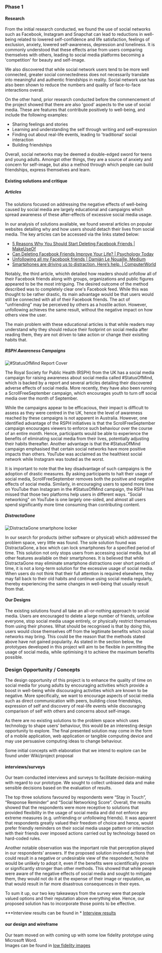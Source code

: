 ### Phase 1

#### Research 

From the initial research conducted, we found the use of social networks such as Facebook, Instagram and Snapchat can lead to reductions in well-being related to lowered self-confidence and life satisfaction, feelings of exclusion, anxiety, lowered self-awareness, depression and loneliness. It is commonly understood that these effects arise from users comparing themselves with others, leading to social media platforms becoming a 'competition' for beauty and self-image.

We also discovered that while social network users tend to be more well connected, greater social connectedness does not necessarily translate into meaningful and authentic friendships in reality. Social network use has also been shown to reduce the numbers and  quality of face-to-face interactions overall.

On the other hand, prior research conducted before the commencement of the project showed that there are also 'good' aspects to the use of social media. These are features that contribute positively to well-being, and include the following examples:

- Sharing feelings and stories
- Learning and understanding the self through writing and self-expression
- Finding out about real-life events, leading to 'traditional' social interaction 
- Building friendships 

Overall, social networks may be deemed a double-edged sword for teens and young adults. Amongst other things, they are a source of anxiety and concern for self-image, but also a method through which people can build friendships, express themselves and learn.


#### Existing solutions and critique

##### Articles

The solutions focused on addressing the negative effects of well-being caused by social media are largely educational and campaigns which spread awareness of these after-effects of excessive social media usage. 

In our analysis of solutions available, we found several articles on popular websites detailing why and how users should detach their lives from social media. The key articles can be accessed via the links stated below:

* [5 Reasons Why You Should Start Deleting Facebook Friends | MakeUseOf](https://www.makeuseof.com/tag/5-reasons-start-deleting-facebook-friends/)
* [Can Deleting Facebook Friends Improve Your Life? | Psychology Today](https://www.psychologytoday.com/au/blog/millennial-media/201108/can-deleting-facebook-friends-improve-your-life)
* [Unfollowing all my Facebook friends | Damián Le Nouaille, Medium](https://medium.com/@damln/unfollowing-all-my-facebook-friends-part-1-730ae3bc2de3)
* [Smartphones are driving us to distraction. Here’s help. | ComputerWorld](https://www.computerworld.com/article/3233286/smartphones/smartphones-are-driving-us-to-distraction-here-s-help.html)

Notably, the third article, whichh detailed how readers should unfollow all of their Facebook friends along with groups, organizations and public figures appeared to be the most intriguing. The desired outcome of the method described was to completely clear one's Facebook feed. While this was thought to be rather drastic, its main advantage would be that users would still be connected with all of their Facebook friends. The act of "unfriending" may be perceived by others as a hostile action. However, unfollowing achieves the same result, without the negative impact on how others view the user.

The main problem with these educational articles is that while readers may understand why they should reduce their footprint on social media after reading them, they are not driven to take action or change their exisiting habits that.

##### RSPH Awareness Campaigns
![#StatusOfMind Report Cover](https://www.rsph.org.uk/uploads/assets/derivatives/featuredpanelimage_852bc4924d42a7dc79b182d4b566e15c/f031018f-3134-4da1-91b802d2889fa67d.jpg)

The Royal Society for Public Health (RSPH) from the UK has a social media campaign for raising awareness about social media called #StatusOfMind, which is backed by a report and several articles detailing their discovered adverse effects of social media. More recently, they have also been running a ScrollFreeSeptember campaign, which encourages youth to turn off social media over the month of September.

While the campaigns appear to be efficacious, their impact is difficult to assess as they were centred in the UK, hence the level of awareness reached by these campaigns is not apparent in Australia. However, one identified advantage of the RSPH initiatives is that the ScrollFreeSeptember campaign encourages viewers to enforce such behaviour over the course of an entire month. Hence, participants would be able to experience the benefits of eliminating social media from their lives, potentially adjusting their habits thereafter. Another advantage is that the #StatusOfMind campaign emphasised that certain social networks have more positive impacts than others. YouTube was acclaimed as the healthiest social network while Instagram was touted as the worst.

It is important to note that the key disadvantage of such campaigns is the adoption of drastic measures. By asking participants to halt their usage of social media, ScrollFreeSeptember removes both the positive and negative effects of social media. Similarly, in encouraging users to spend more time on YouTube than Instagram in the #StatusOfMind campaign, the RSPH has missed that those two platforms help users in different ways. "Social networking" on YouTube is one largely one-sided, and almost all users spend significantly more time consuming than contributing content.


##### DistractaGone

![DistractaGone smartphone locker](https://ph-files.imgix.net/99cacdbb-920c-4427-9db2-72158e21362d?auto=format&auto=compress&codec=mozjpeg&cs=strip)

In our search for products (either software or physical) which addressed the problem space, very little was found. The sole solution found was DistractaGone, a box which can lock smartphones for a specified period of time. This solution not only stops users from accessing social media, but all other features available on their smartphones. It is believed that while DistractaGone may eliminate smartphone distractions over short periods of time, it is not a long-term solution for the excessive usage of social media. When users do not think that their full attention is required elsewhere, they may fall back to their old habits and continue using social media regularly, thereby experiencing the same changes in well-being that usually result from that. 

#### Our Designs

The existing solutions found all take an all-or-nothing approach to social media. Users are encouraged to delete a large number of friends, unfollow everyone, stop social media usage entirely, or physically restrict themselves from using their phones. What should be recognised is that by doing this, users would close themselves off from the legitimate benefits which social networks may bring. This could be the reason that the methods stated above have not gained popularity. As stated in the section below, the prototypes developed in this project will aim to be flexible in permitting the usage of social media, while optimising it to achieve the maximum benefits possible.

### Design Opportunity / Concepts

The design opportunity of this project is to enhance the quality of time on social media for young adults by encouraging activities which provide a boost in well-being while discouraging activities which are known to be negative. More specifically, we want to encourage aspects of social media such as direct communication with peers, building close friendships, expression of self and discovery of real-life events while discouraging comparison of self with others and concerns about self-image.

As there are no existing solutions to the problem space which uses technology to shape users’ behaviour, this would be an interesting design opportunity to explore. The final presented solution may come in the form of a mobile application, web application or tangible computing device and may use persuasive computing ideas to change behaviour.

Some initial concepts with elaboration that we intend to explore can be found under Wiki/project proposal

#### interviews/surveys

Our team conducted interviews and surveys to facilitate decision-making with regard to our prototype. We sought to collect unbiased data and make sensible decisions based on the evaluation of results. 

The top three solutions favoured by respondents were “Stay in Touch”, “Response Reminder” and “Social Networking Score”. Overall, the results showed that the respondents were more receptive to solutions that provided flexibility in the usage of social media and did not enforce any extreme measures (e.g. unfriending or unfollowing friends). It was apparent that respondents greatly valued their freedom of choice and hence, would prefer friendly reminders on their social media usage pattern or interaction with their friends over imposed actions carried out by technology based on hard-coded rules. 

Another notable observation was the important role that perception played in our respondents’ answers. If the proposed solution involved actions that could result in a negative or undesirable view of the respondent, he/she would be unlikely to adopt it, even if the benefits were scientifically proven or significantly stronger than other methods. This showed that while people were aware of the negative effects of social media and sought to mitigate them, they would not do it at the expense of their image or reputation, as that would result in far more disastrous consequences in their eyes. 

To sum it up, our two key takeaways from the survey were that people valued options and their reputation above everything else. Hence, our proposed solution has to incorporate those points to be effective. 

***Interview results can be found in * [Interview results](https://github.com/deco3500-2018/social-media/tree/master/Phase%201/Interviews)

#### our design and wireframe

Our team moved on with coming up with some low fidelity prototype using Microsoft Word.  
Images can be found in [low fidelity images](https://github.com/deco3500-2018/social-media/tree/master/images)


